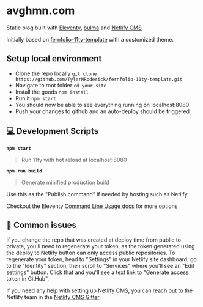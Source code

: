 
# avghmn.com
Static blog built with [Eleventy](https://www.11ty.io/), [bulma](https://bulma.io) and [Netlify CMS](https://www.netlifycms.org/)

Initially based on [fernfolio-11ty-template](https://github.com/TylerMRoderick/fernfolio-11ty-template) with a
customized theme.


## Setup local environment
- Clone the repo locally `git clone https://github.com/TylerMRoderick/fernfolio-11ty-template.git`
- Navigate to root folder `cd your-site`
- Install the goods `npm install`
- Run it `npm start`
- You should now be able to see everything running on localhost:8080
- Push your changes to github and an auto-deploy should be triggered

## 💻 Development Scripts

**`npm start`**

> Run 11ty with hot reload at localhost:8080

**`npm run build`**

> Generate minified production build

Use this as the "Publish command" if needed by hosting such as Netlify.

Checkout the Eleventy [Command Line Usage docs](https://www.11ty.dev/docs/usage/) for more options


## 🎩 Common issues

If you change the repo that was created at deploy time from public to private, you'll need to regenerate your token,
as the token generated using the deploy to Netlify button can only access public repositories. To
regenerate your token, head to "Settings" in your Netlify site dashboard, go to the "Identity"
section, then scroll to "Services" where you'll see an "Edit settings" button. Click that and you'll
see a text link to "Generate access token in GitHub".

If you need any help with setting up Netlify CMS, you can reach out to the Netlify team in the [Netlify CMS Gitter](https://gitter.im/netlify/netlifycms).
